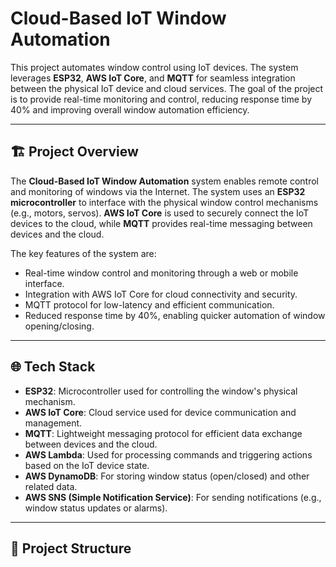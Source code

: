 # Cloud-Based IoT Window Automation

This project automates window control using IoT devices. The system leverages **ESP32**, **AWS IoT Core**, and **MQTT** for seamless integration between the physical IoT device and cloud services. The goal of the project is to provide real-time monitoring and control, reducing response time by 40% and improving overall window automation efficiency.

---

## 🏗️ Project Overview

The **Cloud-Based IoT Window Automation** system enables remote control and monitoring of windows via the Internet. The system uses an **ESP32 microcontroller** to interface with the physical window control mechanisms (e.g., motors, servos). **AWS IoT Core** is used to securely connect the IoT devices to the cloud, while **MQTT** provides real-time messaging between devices and the cloud. 

The key features of the system are:
- Real-time window control and monitoring through a web or mobile interface.
- Integration with AWS IoT Core for cloud connectivity and security.
- MQTT protocol for low-latency and efficient communication.
- Reduced response time by 40%, enabling quicker automation of window opening/closing.

---

## 🌐 Tech Stack

- **ESP32**: Microcontroller used for controlling the window's physical mechanism.
- **AWS IoT Core**: Cloud service used for device communication and management.
- **MQTT**: Lightweight messaging protocol for efficient data exchange between devices and the cloud.
- **AWS Lambda**: Used for processing commands and triggering actions based on the IoT device state.
- **AWS DynamoDB**: For storing window status (open/closed) and other related data.
- **AWS SNS (Simple Notification Service)**: For sending notifications (e.g., window status updates or alarms).

---

## 🔧 Project Structure

